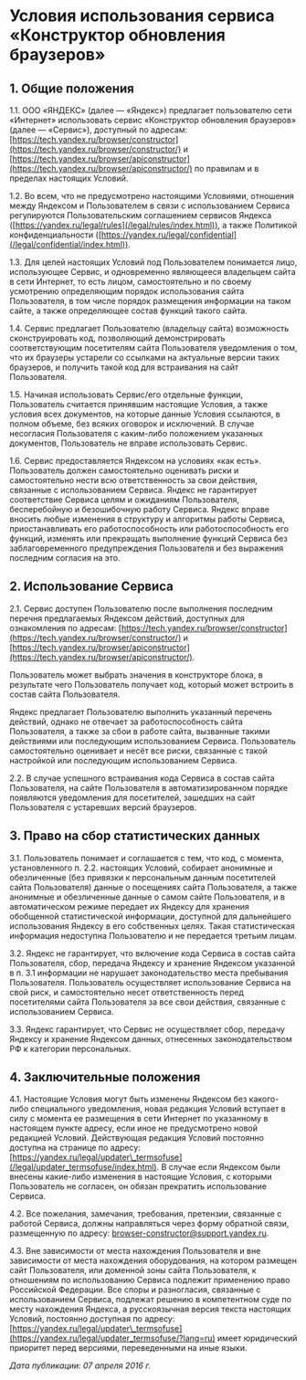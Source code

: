  Условия использования сервиса «Конструктор обновления браузеров»
================================================================

   1\. Общие положения
-------------------

 1\.1\. ООО «ЯНДЕКС» (далее — «Яндекс») предлагает пользователю сети «Интернет» использовать сервис «Конструктор обновления браузеров» (далее — «Сервис»), доступный по адресам: [https://tech.yandex.ru/browser/constructor](https://tech.yandex.ru/browser/constructor/) и [https://tech.yandex.ru/browser/apiconstructor](https://tech.yandex.ru/browser/apiconstructor/) по правилам и в пределах настоящих Условий.


 1\.2\. Во всем, что не предусмотрено настоящими Условиями, отношения между Яндексом и Пользователем в связи с использованием Сервиса регулируются Пользовательским соглашением сервисов Яндекса ([https://yandex.ru/legal/rules](/legal/rules/index.html)), а также Политикой конфиденциальности ([https://yandex.ru/legal/confidential](/legal/confidential/index.html)).

 1\.3\. Для целей настоящих Условий под Пользователем понимается лицо, использующее Сервис, и одновременно являющееся владельцем сайта в сети Интернет, то есть лицом, самостоятельно и по своему усмотрению определяющим порядок использования сайта Пользователя, в том числе порядок размещения информации на таком сайте, а также определяющее состав функций такого сайта.

 1\.4\. Сервис предлагает Пользователю (владельцу сайта) возможность сконструировать код, позволяющий демонстрировать соответствующим посетителям сайта Пользователя уведомления о том, что их браузеры устарели со ссылками на актуальные версии таких браузеров, и получить такой код для встраивания на сайт Пользователя.

 1\.5\. Начиная использовать Сервис/его отдельные функции, Пользователь считается принявшим настоящие Условия, а также условия всех документов, на которые данные Условия ссылаются, в полном объеме, без всяких оговорок и исключений. В случае несогласия Пользователя с каким\-либо положением указанных документов, Пользователь не вправе использовать Сервис.

 1\.6\. Сервис предоставляется Яндексом на условиях «как есть». Пользователь должен самостоятельно оценивать риски и самостоятельно нести всю ответственность за свои действия, связанные с использованием Сервиса. Яндекс не гарантирует соответствие Сервиса целям и ожиданиям Пользователя, бесперебойную и безошибочную работу Сервиса. Яндекс вправе вносить любые изменения в структуру и алгоритмы работы Сервиса, приостанавливать его работоспособность или работоспособность его функций, изменять или прекращать выполнение функций Сервиса без заблаговременного предупреждения Пользователя и без выражения последним согласия на это.

  2\. Использование Сервиса
-------------------------

 2\.1\. Сервис доступен Пользователю после выполнения последним перечня предлагаемых Яндексом действий, доступных для ознакомления по адресам: [https://tech.yandex.ru/browser/constructor](https://tech.yandex.ru/browser/constructor/) и [https://tech.yandex.ru/browser/apiconstructor](https://tech.yandex.ru/browser/apiconstructor/).

 Пользователь может выбрать значения в конструкторе блока, в результате чего Пользователь получает код, который может встроить в состав сайта Пользователя.

 Яндекс предлагает Пользователю выполнить указанный перечень действий, однако не отвечает за работоспособность сайта Пользователя, а также за сбои в работе сайта, вызванные такими действиями или последующим использованием Сервиса. Пользователь самостоятельно оценивает и несёт все риски, связанные с такой настройкой или последующим использованием Сервиса.

 2\.2\. В случае успешного встраивания кода Сервиса в состав сайта Пользователя, на сайте Пользователя в автоматизированном порядке появляются уведомления для посетителей, зашедших на сайт Пользователя с устаревших версий браузеров.

  3\. Право на сбор статистических данных
---------------------------------------

 3\.1\. Пользователь понимает и соглашается с тем, что код, с момента, установленного п. 2\.2\. настоящих Условий, собирает анонимные и обезличенные (без привязки к персональным данным посетителей сайта Пользователя) данные о посещениях сайта Пользователя, а также анонимные и обезличенные данные о самом сайте Пользователя, и в автоматическом режиме передает их Яндексу для хранения обобщенной статистической информации, доступной для дальнейшего использования Яндексу в его собственных целях. Такая статистическая информация недоступна Пользователю и не передается третьим лицам.

 3\.2\. Яндекс не гарантирует, что включение кода Сервиса в состав сайта Пользователя, сбор, передача Яндексу и хранение Яндексом указанной в п. 3\.1 информации не нарушает законодательство места пребывания Пользователя. Пользователь осуществляет использование Сервиса на свой риск, и самостоятельно несет ответственность перед посетителями сайта Пользователя за все свои действия, связанные с использованием Сервиса.

 3\.3\. Яндекс гарантирует, что Сервис не осуществляет сбор, передачу Яндексу и хранение Яндексом данных, отнесенных законодательством РФ к категории персональных.

  4\. Заключительные положения
----------------------------

 4\.1\. Настоящие Условия могут быть изменены Яндексом без какого\-либо специального уведомления, новая редакция Условий вступает в силу с момента ее размещения в сети Интернет по указанному в настоящем пункте адресу, если иное не предусмотрено новой редакцией Условий. Действующая редакция Условий постоянно доступна на странице по адресу: [https://yandex.ru/legal/updater\_termsofuse](/legal/updater_termsofuse/index.html). В случае если Яндексом были внесены какие\-либо изменения в настоящие Условия, с которыми Пользователь не согласен, он обязан прекратить использование Сервиса.

 4\.2\. Все пожелания, замечания, требования, претензии, связанные с работой Сервиса, должны направляться через форму обратной связи, размещенную по адресу: [browser\-constructor@support.yandex.ru](mailto:browser-constructor@support.yandex.ru). 

 4\.3\. Вне зависимости от места нахождения Пользователя и вне зависимости от места нахождения оборудования, на котором размещен сайт Пользователя, или доменной зоны сайта Пользователя, к отношениям по использованию Сервиса подлежит применению право Российской Федерации. Все споры и разногласия, связанные с использованием Сервиса, подлежат решению в компетентном суде по месту нахождения Яндекса, а русскоязычная версия текста настоящих Условий, постоянно доступная по адресу: [https://yandex.ru/legal/updater\_termsofuse](https://yandex.ru/legal/updater_termsofuse/?lang=ru) имеет юридический приоритет перед версиями, переведенными на иные языки.

 *Дата публикации: 07 апреля 2016 г.*

  
